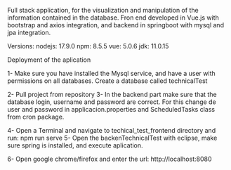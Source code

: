 Full stack application, for the visualization and manipulation of the information contained in the database. Fron end developed in Vue.js with bootstrap and axios integration, and backend in springboot with mysql and jpa integration.

Versions:
nodejs: 17.9.0
npm: 8.5.5
vue: 5.0.6
jdk: 11.0.15


Deployment of the aplication

1- Make sure you have installed the Mysql service, and have a user with permissions on all databases.
Create a database called technicalTest

2- Pull project from repository
3- In the backend part make sure that the database login, username and password are correct. For this change de user and password in applicacion.properties and 
ScheduledTasks class from cron package.

4- Open a Terminal and navigate to techical_test_frontend directory and run: npm run serve
5- Open the backenTechnicalTest with eclipse, make sure spring is installed, and execute aplication.

6- Open google chrome/firefox and enter the url: http://localhost:8080
